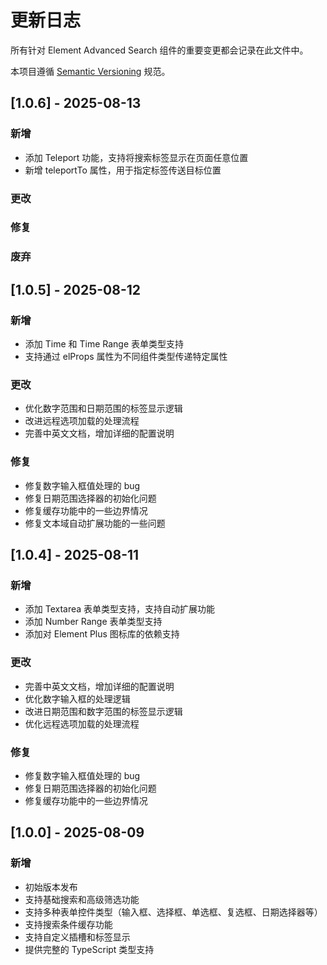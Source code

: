 <!--
 * @Author: wrainCN 123723620@qq.com
 * @Date: 2025-08-11 16:05:46
 * @LastEditors: wrainCN 123723620@qq.com
 * @LastEditTime: 2025-08-13 14:50:24
 * @FilePath: \element-advanced-search\CHANGELOG.md
-->
# 更新日志

所有针对 Element Advanced Search 组件的重要变更都会记录在此文件中。

本项目遵循 [Semantic Versioning](https://semver.org/lang/zh-CN/) 规范。

## [1.0.6] - 2025-08-13

### 新增
- 添加 Teleport 功能，支持将搜索标签显示在页面任意位置
- 新增 teleportTo 属性，用于指定标签传送目标位置

### 更改

### 修复

### 废弃

## [1.0.5] - 2025-08-12

### 新增
- 添加 Time 和 Time Range 表单类型支持
- 支持通过 elProps 属性为不同组件类型传递特定属性

### 更改
- 优化数字范围和日期范围的标签显示逻辑
- 改进远程选项加载的处理流程
- 完善中英文文档，增加详细的配置说明

### 修复
- 修复数字输入框值处理的 bug
- 修复日期范围选择器的初始化问题
- 修复缓存功能中的一些边界情况
- 修复文本域自动扩展功能的一些问题

## [1.0.4] - 2025-08-11

### 新增
- 添加 Textarea 表单类型支持，支持自动扩展功能
- 添加 Number Range 表单类型支持
- 添加对 Element Plus 图标库的依赖支持

### 更改
- 完善中英文文档，增加详细的配置说明
- 优化数字输入框的处理逻辑
- 改进日期范围和数字范围的标签显示逻辑
- 优化远程选项加载的处理流程

### 修复
- 修复数字输入框值处理的 bug
- 修复日期范围选择器的初始化问题
- 修复缓存功能中的一些边界情况

## [1.0.0] - 2025-08-09

### 新增
- 初始版本发布
- 支持基础搜索和高级筛选功能
- 支持多种表单控件类型（输入框、选择框、单选框、复选框、日期选择器等）
- 支持搜索条件缓存功能
- 支持自定义插槽和标签显示
- 提供完整的 TypeScript 类型支持